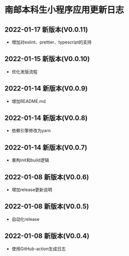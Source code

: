 # 南邮本科生小程序应用更新日志


## 2022-01-17 新版本(V0.0.11)
* 增加对eslint、prettier、typescript的支持





## 2022-01-15 新版本(V0.0.10)
* 优化发版流程





## 2022-01-14 新版本(V0.0.9)
* 增加README.md





## 2022-01-14 新版本(V0.0.8)
* 依赖引擎修改为yarn





## 2022-01-14 新版本(V0.0.7)
* 重构init和build逻辑





## 2022-01-08 新版本(V0.0.6)
* 增加release更新说明


## 2022-01-08 新版本(V0.0.5)
* 自动化release


## 2022-01-08 新版本(V0.0.4)
* 使用GitHub-action生成日志